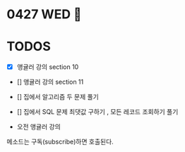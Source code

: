 # 0427 WED 💌

# TODOS
- [X] 앵귤러 강의 section 10
- [] 앵귤러 강의 section 11
- [] 집에서 알고리즘 두 문제 풀기 
- [] 집에서 SQL 문제 최댓값 구하기 , 모든 레코드 조회하기 풀기 


- 오전 
앵귤러 강의 

메소드는 구독(subscribe)하면 호출된다. 

